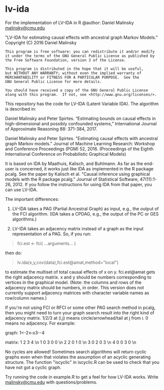 # lv-ida
For the implementation of LV-IDA in R
@author: Daniel Malinsky malinsky@cmu.edu

 "LV-IDA for estimating causal effects with ancestral graph Markov Models."
 Copyright (C) 2016  Daniel Malinsky

    This program is free software: you can redistribute it and/or modify
    it under the terms of the GNU General Public License as published by
    the Free Software Foundation, version 3 of the License.

    This program is distributed in the hope that it will be useful,
    but WITHOUT ANY WARRANTY; without even the implied warranty of
    MERCHANTABILITY or FITNESS FOR A PARTICULAR PURPOSE.  See the
    GNU General Public License for more details.

    You should have received a copy of the GNU General Public License
    along with this program.  If not, see <http://www.gnu.org/licenses/>.


This repository has the code for LV-IDA (Latent Variable IDA). The algorithm is described in:

Daniel Malinsky and Peter Spirtes. “Estimating bounds on causal effects in high-dimensional and possibly confounded systems,” 
International Journal of Approximate Reasoning 88: 371-384, 2017.

Daniel Malinsky and Peter Spirtes. "Estimating causal effects with ancestral graph Markov models." 
Journal of Machine Learning Research: Workshop and Conference Proceedings (PGM) 52, 2016. 
(Proceedings of the Eighth International Conference on Probabilistic Graphical Models)

It is based on IDA by Maathuis, Kalisch, and Buhlmann. As far as the end-user is concerned, it works just like IDA as implemented in the R package pcalg. 
See the paper by Kalisch et al. "Causal inference using graphical models with the R package pcalg." Journal of Statistical Software, 47(11):1-26, 2012. 
If you follow the instructions for using IDA from that paper, you can use LV-IDA.

The important differences:

1) LV-IDA takes a PAG (Partial Ancestral Graph) as input, e.g., the output of the FCI algorithm. 
(IDA takes a CPDAG, e.g., the output of the PC or GES algorithms.)

2) LV-IDA takes an adjacency matrix instead of a graph as the input representation of a PAG. So, if you run:
> fci.est <- fci( ...arguments... )

then do:

> lv.ida(x,y,cov(data),fci.est@amat,method="local")

to estimate the multiset of total causal effects of x on y. fci.est@amat gets the right adjacency matrix. 
x and y should be numbers corresponding to vertices in the graphical model. 
(Note: the columns and rows of the adjacency matrix should be numbers, in order. 
This version does not currently support adjacency matrices with character variable names as row/column names.)

If you're not using FCI or RFCI or some other PAG search method in pcalg, then you might need to turn your graph 
search result into the right kind of adjacency matrix. 1/2/3 at (i,j) means circle/arrowhead/tail at j from i. 0 means no adjacency.
For example:

graph: 1<-2<-o3--4

matrix:
  1 2 3 4 \n
1 0 3 0 0 \n
2 2 0 1 0 \n
3 0 2 0 3 \n
4 0 0 3 0 \n

No cycles are allowed! Sometimes search algorithms will return cyclic graphs even when that violates the assumption of an acyclic generating structure. 
The function "iscyclic" in iscyclic.R can be used to check that you have not got a cyclic graph.

Try running the code in example.R to get a feel for how LV-IDA works. Write malinsky@cmu.edu with questions/problems.
